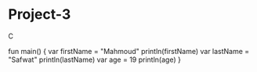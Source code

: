 # Project-3
C


fun main() {
    var firstName = "Mahmoud"
    println(firstName)
    var lastName = "Safwat"
    println(lastName)
    var age = 19
    println(age)
}
